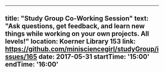 ----
title: "Study Group Co-Working Session"
text: "Ask questions, get feedback, and learn new things while working on your own projects. All levels!"
location: Koerner Library 153
link: https://github.com/minisciencegirl/studyGroup/issues/165
date: 2017-05-31
startTime: '15:00'
endTime: '16:00'
---
